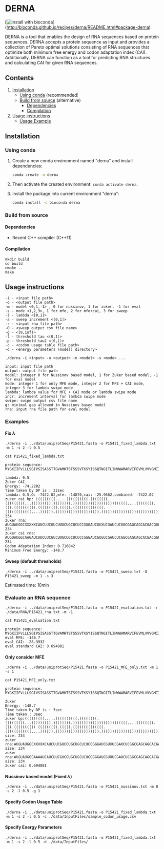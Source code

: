 # DERNA

[![install with bioconda](https://img.shields.io/badge/install%20with-bioconda-brightgreen.svg?style=flat)] (http://bioconda.github.io/recipes/derna/README.html#package-derna)

DERNA is a tool that enables the design of RNA sequences based on protein sequences. 
DERNA accepts a protein sequence as input and provides a collection of Pareto optimal solutions consisting of RNA sequences that optimize both minimum free energy and codon adaptation index (CAI). Additionally, DERNA can function as a tool for predicting RNA structures and calculating CAI for given RNA sequences.

## Contents

1. [Installation](#install)
      * [Using conda](#conda) (recommended)
      * [Build from source](#compilation) (alternative)
          * [Dependencies](#dep)
          * [Compilation](#comp)
  2. [Usage instructions](#usage)
      * [Usage Example](#example)
    
        
<a name="install"></a>

## Installation

<a name="conda"></a>

### Using conda

1. Create a new conda environment named "derna" and install dependencies:

   ```bash
   conda create -n derna
   ```

2. Then activate the created environment: `conda activate derna`.
3. Install the package into current environment "derna":

    ```bash
    conda install -c bioconda derna
    ```

<a name="compilation"></a>

### Build from source

<a name="dep"></a>

#### Dependencies

* Recent C++ compiler (C++11)

<a name="comp"></a>
#### Compilation

```
mkdir build
cd build
cmake ..
make
```

<a name="usage"></a>
## Usage instructions

```
-i - <input file path>
-o - <output file path>
-m - model <0,1,-1> , 0 for nussinov, 1 for zuker, -1 for eval
-s - mode <1,2,3>, 1 for mfe, 2 for mfe+cai, 3 for sweep
-l - lambda <[0,1]>
-a - sweep increment <(0,1]>
-r - <input rna file path>
-O - <sweep output csv file name>
-g - <[0,inf)>
-t - threshold tau <(0,1)>
-p - threshold tau2 <(0,1)>
-c - <codon usage table file path>
-d - <energy parameters (model) directory>
```

```
./derna -i <input> -o <output> -m <model> -s <mode> ...
```

```
input: input file path 
output: output file path 
model: integer 0 for Nussinov based model, 1 for Zuker based model, -1 for eval model 
mode: integer 1 for only MFE mode, integer 2 for MFE + CAI mode, integer 3 for lambda swipe mode 
lambda: lambda value for MFE + CAI mode or lambda swipe mode 
incr: increment interval for lambda swipe mode 
swipe: swipe output csv file name 
g: minimal gap allowed in Nussinov based model 
rna: input rna file path for eval model
```

<a name="example"></a>
### Examples

#### Fix $\lambda$ 

`./derna -i ../data/uniprotSeq/P15421.fasta -o P15421_fixed_lambda.txt -m 1 -s 2 -l 0.5`

`cat P15421_fixed_lambda.txt`

```
protein sequence: MYGKIIFVLLLSGIVSISASSTTGVAMHTSTSSSVTKSYISSQTNGITLINWWAMARVIFEVMLVVVGMIILISYCIR

lambda: 0.5
Zuker CAI
Energy: -74.2202
Time taken by DP is : 32sec
lambda: 0.5,O: -7422.02,mfe: -14870,cai: -25.9662,combined: -7422.02
zuker cai bp: (((((((((.....((((((((((.((((((((.(((((((((...))))))))).)))))))).)))))))))))))))))))((((((....((((((((.(((.((((((((((.(((((((((.(((((.((((((((((((((.((((((((((((....)))))).)))))))))))))))))))).))))))))))))))))))))))))))))))))))))))))),size: 234
zuker rna: AUGUAUGGCXXXXXCAUCUUCGUCUUGCUGCUCUCCGGGAUCGUXUCGAUCUCGGCGAGCAGCACGACGGGGGUGGCCAUGCAUACGAGUXXXXGCAGUAGCXUGAXUAAGAGUUAUXUAUCCUCACXGACCAACGGCAUCACCUUGAXAAAUUGGUGGGCGXXGGCCCGCXUAAUUUUCGAGGUGAUGCUGGUGGUCGUGGGGAUGAUAAUUCUUAUCAGCUACUGCAUUCGU.size: 234
zuker cai rna: AUGUAUGGCAAGAUCAUCUUCGUCUUGCUGCUCUCCGGGAUCGUGUCGAUCUCGGCGAGCAGCACGACGGGGGUGGCCAUGCAUACGAGUACCAGCAGUAGCGUGACUAAGAGUUAUAUAUCCUCACAGACCAACGGCAUCACCUUGAUAAAUUGGUGGGCGAUGGCCCGCGUAAUUUUCGAGGUGAUGCUGGUGGUCGUGGGGAUGAUAAUUCUUAUCAGCUACUGCAUUCGU.size: 234
Codon Adaptation Index: 0.716842
Minimum Free Energy: -148.7

```

#### Sweep (default thresholds) 

`./derna -i ../data/uniprotSeq/P15421.fasta -o P15421_sweep.txt -O P15421_sweep -m 1 -s 3`

Estimated time: 10min 

### Evaluate an RNA sequence

`./derna -i ../data/uniprotSeq/P15421.fasta -o P15421_evaluation.txt -r ./data/RNA/P15421_rna.txt -m -1`

`cat P15421_evaluation.txt`

```
protein sequence: MYGKIIFVLLLSGIVSISASSTTGVAMHTSTSSSVTKSYISSQTNGITLINWWAMARVIFEVMLVVVGMIILISYCIR
eval MFE: -148.7
eval CAI: -28.3932
eval standard CAI: 0.694881

```

#### Only consider MFE

`./derna -i ../data/uniprotSeq/P15421.fasta -o P15421_MFE_only.txt -m 1 -s 1`

`cat P15421_MFE_only.txt`

```
protein sequence: MYGKIIFVLLLSGIVSISASSTTGVAMHTSTSSSVTKSYISSQTNGITLINWWAMARVIFEVMLVVVGMIILISYCIR

Zuker
Energy: -148.7
Time taken by DP is : 3sec
Time taken : 3sec
zuker bp:(((((((((.....((((((((((.((((((((.(((((((((...))))))))).)))))))).)))))))))))))))))))((((((....((((((((.(((.((((((((((.(((((((((.(((((.((((((((((((((.((((((((((((....)))))).)))))))))))))))))))).))))))))))))))))))))))))))))))))))))))))), size: 234
zuker rna:AUGUAUGGCXXXXXCAUCUUCGUCCUGCUGCUCUCCGGGAUCGUXUCGAUCUCGGCGAGCAGCACGACGGGGGUGGCCAUGCAUACGAGUXXXXGCAGUAGCXUGAXUAAGAGUUAUXUAUCCUCACXGACCAACGGCAUCACCUUGAXAAAUUGGUGGGCGXXGGCCCGCXUAAUUUUCGAGGUGAUGCUGGUGGUCGUGGGGAUGAUAAUUCUUAUCAGCUACUGCAUUCGU, size: 234
zuker rna:AUGUAUGGCAAAAUCAUCUUCGUCCUGCUGCUCUCCGGGAUCGUUUCGAUCUCGGCGAGCAGCACGACGGGGGUGGCCAUGCAUACGAGUACUAGCAGUAGCGUGACUAAGAGUUAUAUAUCCUCACAGACCAACGGCAUCACCUUGAUAAAUUGGUGGGCGAUGGCCCGCGUAAUUUUCGAGGUGAUGCUGGUGGUCGUGGGGAUGAUAAUUCUUAUCAGCUACUGCAUUCGU, size: 234
zuker cai: 0.694881

```

#### Nussinov based model (Fixed $\lambda$)

`./derna -i ../data/uniprotSeq/P15421.fasta -o P15421_nussinov.txt -m 0 -s 2 -l 0.5 -g 1`

#### Specify Codon Usage Table

`./derna -i ../data/uniprotSeq/P15421.fasta -o P15421_fixed_lambda.txt -m 1 -s 2 -l 0.5 -c ./data/InputFiles/sample_codon_usage.csv`

#### Specify Energy Parameters

`./derna -i ../data/uniprotSeq/P15421.fasta -o P15421_fixed_lambda.txt -m 1 -s 2 -l 0.5 -d ./data/InputFiles/`
